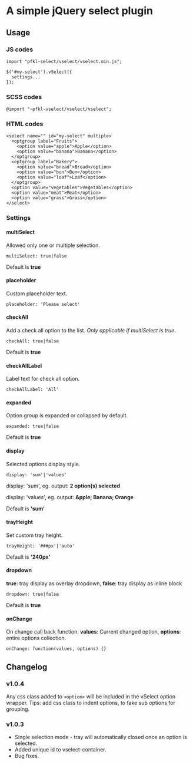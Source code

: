 # A simple jQuery select plugin

## Usage

### JS codes

```
import "pfkl-select/vselect/vselect.min.js";

$('#my-select').vSelect({
  settings...
});
```

### SCSS codes
```
@import "~pfkl-vselect/vselect/vselect";
```

### HTML codes

```
<select name="" id="my-select" multiple>
  <optgroup label="Fruits">
    <option value="apple">Apple</option>
    <option value="banana">Banana</option>
  </optgroup>
  <optgroup label="Bakery">
    <option value="bread">Bread</option>
    <option value="bun">Bun</option>
    <option value="loaf">Loaf</option>
  </optgroup>
  <option value="vegetables">Vegetables</option>
  <option value="meat">Meat</option>
  <option value="grass">Grass</option>
</select>
```

### Settings

#### multiSelect

Allowed only one or multiple selection.

```
multiSelect: true|false
```

Default is **true**

#### placeholder

Custom placeholder text.

```
placeholder: 'Please select'
```

#### checkAll

Add a check all option to the list. *Only applicable if multiSelect is true*.

```
checkAll: true|false
```

Default is **true**

#### checkAllLabel

Label text for check all option.

```
checkAllLabel: 'All'
```

#### expanded

Option group is expanded or collapsed by default.

```
expanded: true|false
```

Default is **true**

#### display

Selected options display style.

```
display: 'sum'|'values'
```
display: 'sum', eg. output:
**2 option(s) selected**

display: 'values', eg. output:
**Apple; Banana; Orange**

Default is **'sum'**

#### trayHeight

Set custom tray height.

```
trayHeight: '###px'|'auto'
```

Default is **'240px'**

#### dropdown

**true**: tray display as overlay dropdown, **false**: tray display as inline block

```
dropdown: true|false
```

Default is **true**

#### onChange

On change call back function.
**values**: Current changed option, **options**: entire options collection.

```
onChange: function(values, options) {}
```

## Changelog

### v1.0.4
Any css class added to `<option>` will be included in the vSelect option wrapper.
Tips: add css class to indent options, to fake sub options for grouping.

### v1.0.3
- Single selection mode - tray will automatically closed once an option is selected.
- Added unique id to vselect-container.
- Bug fixes.